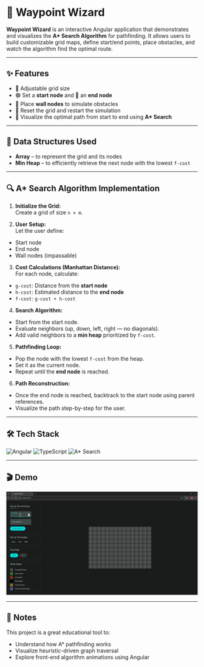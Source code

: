 # 🧭 Waypoint Wizard

**Waypoint Wizard** is an interactive Angular application that demonstrates and visualizes the **A\* Search Algorithm** for pathfinding. It allows users to build customizable grid maps, define start/end points, place obstacles, and watch the algorithm find the optimal route.

---

## ✨ Features

- 🔧 Adjustable grid size
- 🟢 Set a **start node** and 🔴 an **end node**
- 🧱 Place **wall nodes** to simulate obstacles
- 🔄 Reset the grid and restart the simulation
- 🚀 Visualize the optimal path from start to end using **A\* Search**

---

## 🧠 Data Structures Used

- **Array** – to represent the grid and its nodes
- **Min Heap** – to efficiently retrieve the next node with the lowest `f-cost`

---

## 🔍 A\* Search Algorithm Implementation

1. **Initialize the Grid:**  
   Create a grid of size `n × m`.

2. **User Setup:**  
   Let the user define:
  - Start node
  - End node
  - Wall nodes (impassable)

3. **Cost Calculations (Manhattan Distance):**  
   For each node, calculate:
  - `g-cost`: Distance from the **start node**
  - `h-cost`: Estimated distance to the **end node**
  - `f-cost`: `g-cost + h-cost`

4. **Search Algorithm:**
  - Start from the start node.
  - Evaluate neighbors (up, down, left, right — no diagonals).
  - Add valid neighbors to a **min heap** prioritized by `f-cost`.

5. **Pathfinding Loop:**
  - Pop the node with the lowest `f-cost` from the heap.
  - Set it as the current node.
  - Repeat until the **end node** is reached.

6. **Path Reconstruction:**
  - Once the end node is reached, backtrack to the start node using parent references.
  - Visualize the path step-by-step for the user.

---

## 🛠 Tech Stack

![Angular](https://img.shields.io/badge/Angular-blue)
![TypeScript](https://img.shields.io/badge/Typescript-blue)
![A* Search](https://img.shields.io/badge/A*_Search_Algorithm-blue)

---

## 🎬 Demo

![A* Search Algorithm Demo](images/demo.gif)

---

## 📌 Notes

This project is a great educational tool to:
- Understand how A\* pathfinding works
- Visualize heuristic-driven graph traversal
- Explore front-end algorithm animations using Angular
